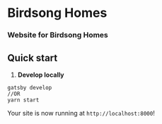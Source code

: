 # Birdsong Homes
### Website for Birdsong Homes

## Quick start

1.  **Develop locally**

```shell
gatsby develop 
//OR
yarn start
```
Your site is now running at `http://localhost:8000`!


    




